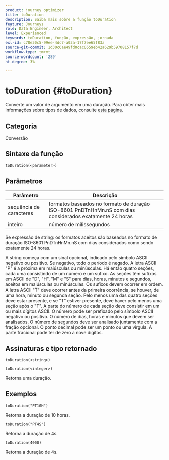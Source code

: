 ```yaml
---
product: journey optimizer
title: toDuration
description: Saiba mais sobre a função toDuration
feature: Journeys
role: Data Engineer, Architect
level: Experienced
keywords: toDuration, função, expressão, jornada
exl-id: c78e30c5-99ee-4dc7-a03a-17f7ee65f83a
source-git-commit: 1d30c6ae49fd0cac0559eb42a629b59708157f7d
workflow-type: tm+mt
source-wordcount: '289'
ht-degree: 3%

---
```


# toDuration {#toDuration}

Converte um valor de argumento em uma duração. Para obter mais informações sobre tipos de dados, consulte [esta página](../expression/data-types.md).

## Categoria

Conversão

## Sintaxe da função

`toDuration(<parameter>)`

## Parâmetros

| Parâmetro | Descrição |
|--- |--- |
| sequência de caracteres | formatos baseados no formato de duração ISO-8601 PnDTnHnMn.nS com dias considerados exatamente 24 horas |
| inteiro | número de milissegundos |

Se expressão de string: os formatos aceitos são baseados no formato de duração ISO-8601 PnDTnHnMn.nS com dias considerados como sendo exatamente 24 horas.

A string começa com um sinal opcional, indicado pelo símbolo ASCII negativo ou positivo. Se negativo, todo o período é negado. A letra ASCII &quot;P&quot; é a próxima em maiúsculas ou minúsculas. Há então quatro seções, cada uma consistindo de um número e um sufixo. As seções têm sufixos em ASCII de &quot;D&quot;, &quot;H&quot;, &quot;M&quot; e &quot;S&quot; para dias, horas, minutos e segundos, aceitos em maiúsculas ou minúsculas. Os sufixos devem ocorrer em ordem. A letra ASCII &quot;T&quot; deve ocorrer antes da primeira ocorrência, se houver, de uma hora, minuto ou segunda seção. Pelo menos uma das quatro seções deve estar presente, e se &quot;T&quot; estiver presente, deve haver pelo menos uma seção após o &quot;T&quot;. A parte do número de cada seção deve consistir em um ou mais dígitos ASCII. O número pode ser prefixado pelo símbolo ASCII negativo ou positivo. O número de dias, horas e minutos que devem ser analisados. O número de segundos deve ser analisado juntamente com a fração opcional. O ponto decimal pode ser um ponto ou uma vírgula. A parte fracional pode ter de zero a nove dígitos.

## Assinaturas e tipo retornado

`toDuration(<string>)`

`toDuration(<integer>)`

Retorna uma duração.

## Exemplos

`toDuration("PT10H")`

Retorna a duração de 10 horas.

`toDuration("PT4S")`

Retorna a duração de 4s.

`toDuration(4000)`

Retorna a duração de 4s.
